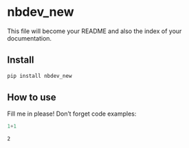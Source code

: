 nbdev_new
================

<!-- WARNING: THIS FILE WAS AUTOGENERATED! DO NOT EDIT! -->

This file will become your README and also the index of your
documentation.

## Install

``` sh
pip install nbdev_new
```

## How to use

Fill me in please! Don’t forget code examples:

``` python
1+1
```

    2

